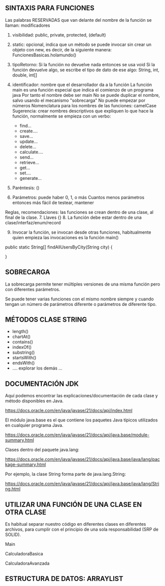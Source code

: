 

## SINTAXIS PARA FUNCIONES

Las palabras RESERVADAS que van delante del nombre de la función se llaman:
modificadores

1. visibilidad: public, private, protected, (default)
2. static: opcional, indica que un método se puede invocar sin crear un objeto con new, es decir, de la siguiente manera:
        FuncionesBasicas.holamundo()
3. tipoRetorno: 
        Si la función no devuelve nada entonces se usa void
        Si la función devuelve algo, se escribe el tipo de dato de ese algo: String, int, double, int[]
4. identificador: nombre que el desarrollador da a la función
    La función main es una función especial que indica el comienzo de un programa java
    Por tanto el nombre debe ser main
    No se puede duplicar el nombre, salvo usando el mecanismo "sobrecarga"
    No puede empezar por números
    Nomenclatura para los nombres de las funciones: camelCase
    Sugerencia: crear nombres descriptivos que expliquen lo que hace la función, 
    normalmente se empieza con un verbo:
    * find...
    * create....
    * save...
    * update...
    * delete...
    * calculate....
    * send...
    * retrieve...
    * get...
    * set....
    * generate...

5. Paréntesis: ()
6. Parámetros: puede haber 0, 1, o más
        Cuantos menos parámetros entonces más fácil de testear, mantener

Reglas, recomendaciones: las funciones se crean dentro de una clase, al final de la clase.
7. Llaves {}
8. La función debe estar dentro de una clase/interfaz/enum/record

9. Invocar la función, se invocan desde otras funciones, habitualmente quien empieza las invocaciones es la función main()

public static String[] findAllUsersByCity(String city) {

}

## SOBRECARGA


La sobrecarga permite tener múltiples versiones de una misma función pero con diferentes parámetros.

Se puede tener varias funciones con el mismo nombre siempre y cuando tengan un número de parámetros diferente o parámetros de diferente tipo.


## MÉTODOS CLASE STRING

* length()
* chartAt()
* contains()
* indexOf()
* substring()
* startsWith()
* endsWith()
* .... explorar los demás ...


## DOCUMENTACIÓN JDK

Aquí podemos encontrar las explicaciones/documentación de cada clase y método disponibles en Java.

https://docs.oracle.com/en/java/javase/21/docs/api/index.html

El módulo java.base es el que contiene los paquetes Java típicos utilizados en cualquier programa Java.

https://docs.oracle.com/en/java/javase/21/docs/api/java.base/module-summary.html

Clases dentro del paquete java.lang:

https://docs.oracle.com/en/java/javase/21/docs/api/java.base/java/lang/package-summary.html

Por ejemplo, la clase String forma parte de java.lang.String:

https://docs.oracle.com/en/java/javase/21/docs/api/java.base/java/lang/String.html

## UTILIZAR UNA FUNCIÓN DE UNA CLASE EN OTRA CLASE

Es habitual separar nuestro código en diferentes clases en diferentes archivos, para cumplir con el principio de una sola responsabilidad (SRP de SOLID).

Main

CalculadoraBasica

CalculadoraAvanzada


## ESTRUCTURA DE DATOS: ARRAYLIST
